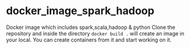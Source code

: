 # docker_image_spark_hadoop
Docker image which includes spark,scala,hadoop & python
Clone the repository and inside the directory `docker build .` will create an image in your local. You can create containers from it and start working on it.

